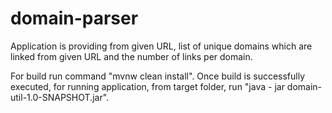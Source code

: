 # domain-parser
Application is providing from given URL, list of unique domains which are linked from given URL and the number of links per domain.

For build run command "mvnw clean install".
Once build is successfully executed, for running application, from target folder, run "java - jar domain-util-1.0-SNAPSHOT.jar".
